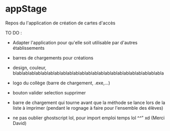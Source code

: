 # appStage 

Repos du l'application de création de cartes d'accès   

TO DO :

- Adapter l'application pour qu'elle soit utilisable par d'autres établissements 
- barres de chargements pour créations 
- design, couleur, blablablablablablablablablablablablablablablablablablablablablablablabla
- logo du collège (barre de chargement, .exe,...) 
- bouton valider selection supprimer 
- barre de chargement qui tourne avant que la méthode se lance lors de la liste à imprimer (pendant le rognage à faire pour l'ensemble des élèves) 


- ne pas oublier ghostscript lol, pour import emploi temps lol ^^" xd (Merci David) 
